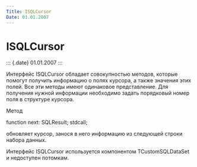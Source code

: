 ```yaml
---
Title: ISQLCursor
Date: 01.01.2007
---
```



ISQLCursor
==========

::: {.date}
01.01.2007
:::

Интерфейс ISQLCursor обладает совокупностью методов, которые помогут
получить информацию о полях курсора, а также значения этих полей. Все
эти методы имеют одинаковое представление. Для получения нужной
информации необходимо задать порядковый номер поля в структуре курсора.

Метод

function next: SQLResult; stdcall;

обновляет курсор, занося в него информацию из следующей строки набора
данных.

Интерфейс ISQLCursor используется компонентом TCustomSQLDataSet и
недоступен потомкам.
